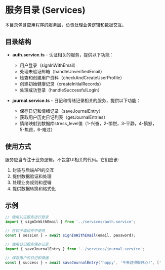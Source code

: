 # 服务目录 (Services)

本目录包含应用程序的服务层，负责处理业务逻辑和数据交互。

## 目录结构

- **auth.service.ts** - 认证相关的服务，提供以下功能：
  - 用户登录（signInWithEmail）
  - 处理未验证邮箱（handleUnverifiedEmail）
  - 检查和创建用户资料（checkAndCreateUserProfile）
  - 创建初始健康记录（createInitialRecords）
  - 处理成功登录（handleSuccessfulLogin）

- **journal.service.ts** - 日记和情绪记录相关的服务，提供以下功能：
  - 保存日记和情绪记录（saveJournalEntry）
  - 获取用户历史日记列表（getJournalEntries）
  - 情绪映射到数据库stress_level值（1-兴奋，2-愉悦，3-平静，4-愤怒，5-焦虑，6-难过）

## 使用方式

服务应当专注于业务逻辑，不包含UI相关的代码。它们应该:

1. 封装与后端API的交互
2. 提供数据验证和处理
3. 处理业务规则和逻辑
4. 提供数据转换和格式化

## 示例

```typescript
// 使用认证服务进行登录
import { signInWithEmail } from '../services/auth.service';

// 在钩子或组件中使用
const { session } = await signInWithEmail(email, password);

// 使用日记服务保存记录
import { saveJournalEntry } from '../services/journal.service';

// 保存用户的日记和情绪
const { success } = await saveJournalEntry('happy', '今天过得很开心!', ['愉快', '放松']);
``` 